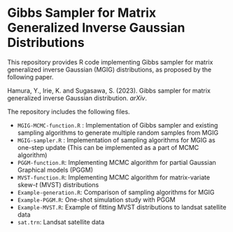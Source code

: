 # Gibbs Sampler for Matrix Generalized Inverse Gaussian Distributions

This repository provides R code implementing Gibbs sampler for matrix generalized inverse Gaussian (MGIG) distributions, as proposed by the following paper.

Hamura, Y., Irie, K. and Sugasawa, S. (2023). Gibbs sampler for matrix generalized inverse Gaussian distribution. *arXiv*.

The repository includes the following files.

- `MGIG-MCMC-function.R` : Implementation of Gibbs sampler and existing sampling algorithms to generate multiple random samples from MGIG
- `MGIG-sampler.R` : Implementation of sampling algorithms for MGIG as one-step update (This can be implemented as a part of MCMC algorithm)
- `PGGM-function.R`: Implementing MCMC algorithm for partial Gaussian Graphical models (PGGM)
- `MVST-function.R`: Implementing MCMC algorithm for matrix-variate skew-$t$ (MVST) distributions 
- `Example-generation.R`: Comparison of sampling algorithms for MGIG
- `Example-PGGM.R`: One-shot simulation study with PGGM
- `Example-MVST.R`: Example of fitting MVST distributions to landsat satellite data
- `sat.trn`: Landsat satellite data
